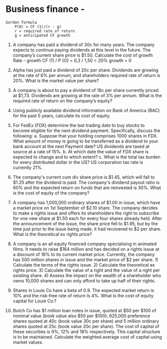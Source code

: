 # Business finance - 
    Gordon formula
        P(O) = CF (1)/(r - g)
        r = required rate of return
        g = anticipated CF growth
    
 1. A company has paid a dividend of 30c for many years. The company expects to continue paying dividends at this level in the future. The company’s current share price is $1.50. Calculate the cost of growth
    Rate - growth    CF (1) / P (O) =   0,3 / 1,50 = 20%
    growth = 0 
    
 3. Alpha has just paid a dividend of 20c per share. Dividends are growing at the rate of 6% per annum, and shareholders required rate of return is 20%. What is the market value per share?
 4. A company is about to pay a dividend of 18c per share currently priced at $1,73. Dividends are growing at the rate of 3% per annum. What is the required rate of return on the company’s equity?
 5.  Using publicly available dividend information on Bank of America (BAC) for the past 5 years, calculate its cost of equity.
 6. For FedEx (FDX) determine the last trading date to buy stocks to become eligible for the next dividend payment. Specifically, discuss the following: 
    a.	Suppose that your holding comprises 1000 shares in FDX. What amount of money is going to be transferred as a dividend to your bank account at the next Payment date? US dividends are taxed at source at a           rate of 15%. 
    b.	At which date the value of FDX share is expected to change and to which extent? 
    c.	What is the total tax burden for every distributed dollar in the US? US corporation tax rate is currently 21%.

7. The company's current cum div share price is $1.45, which will fall to $1.25 after the dividend is paid. The company's dividend payout ratio is 60% and the expected return on funds that are reinvested is 30%. What is the cost of equity of the company?

8. A company has 1,000,000 ordinary shares of $1.00 in issue, which have a market price on 1st September of $2.10 share. The company decides to make a rights issue and offers its shareholders the right to subscribe for one new share at $1.50 each for every four shares already held. After the announcement of the issue, the share price fell to $1.95, but by the time just prior to the issue being made, it had recovered to $2 per share. What is the theoretical ex rights price?

9. A company is an all equity financed company specialising in animated films. It needs to raise $164 million and has decided on a rights issue at a discount of 18% to its current market price. Currently, the company has 500 million shares in issue and the market price of $2 per share. 1) Calculate the terms of the rights issue. 2) Calculate the theoretical ex rights price. 3) Calculate the value of a right and the value of a right per existing share. 4) Assess the impact on the wealth of a shareholder who owns 10,000 shares and can only afford to take up half of their rights.

10.  Shares in Louie Co have a beta of 0.9. The expected market return is 10% and the risk-free  rate of return Is 4%.  What is the cost of equity capital for Louie Co.?

11. Butch Co has $1 million loan notes in issue, quoted at $50 per $100 of nominal value (book value also $50 per $100); 625,000 preference shares quoted at 40c (book value 30c per share) and 5 million ordinary shares quoted at 25c (book value 20c per share). The cost of capital of these securities is 9%, 12% and 18% respectively. This capital structure is to be maintained. Calculate the weighted average cost of capital using market values.

